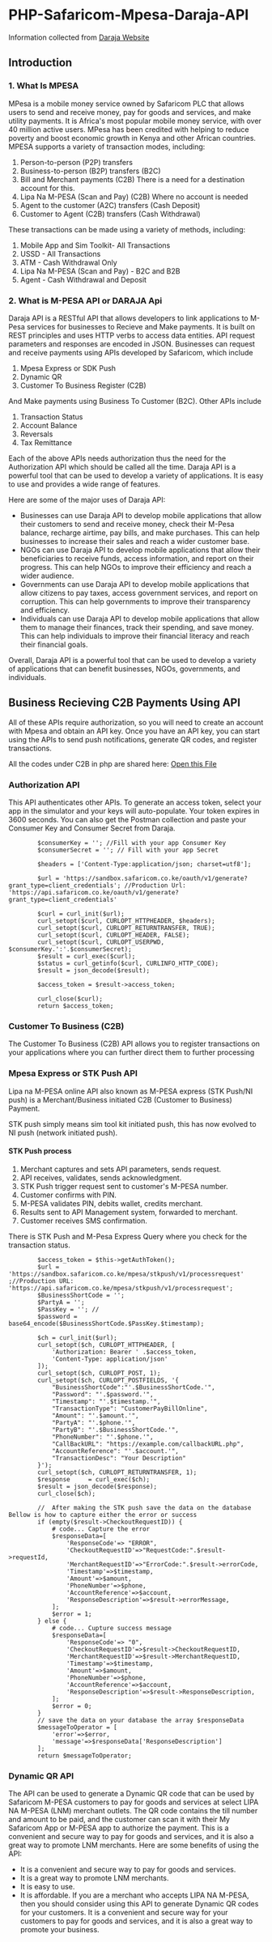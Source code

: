 # PHP-Safaricom-Mpesa-Daraja-API

Information collected from [Daraja Website](https://developer.safaricom.co.ke/)

## Introduction
### 1. What Is MPESA
MPesa is a mobile money service owned by Safaricom PLC that allows users to send and receive money, pay for goods and services, and make utility payments. It is Africa's most popular mobile money service, with over 40 million active users. MPesa has been credited with helping to reduce poverty and boost economic growth in Kenya and other African countries.
MPESA supports a variety of transaction modes, including:
1. Person-to-person (P2P) transfers
2. Business-to-person (B2P) transfers (B2C)
3. Bill and Merchant payments (C2B) There is a need for a destination account for this.
4. Lipa Na M-PESA (Scan and Pay) (C2B) Where no account is needed
5. Agent to the customer (A2C) transfers (Cash Deposit)
6. Customer to Agent (C2B) transfers (Cash Withdrawal)

These transactions can be made using a variety of methods, including:
1. Mobile App and Sim Toolkit- All Transactions
2. USSD - All Transactions
3. ATM - Cash Withdrawal Only 
4. Lipa Na M-PESA (Scan and Pay) - B2C and B2B
5. Agent - Cash Withdrawal and Deposit

### 2. What is M-PESA API or DARAJA Api
Daraja API is a RESTful API that allows developers to link applications to M-Pesa services for businesses to Recieve and Make payments. It is built on REST principles and uses HTTP verbs to access data entities. API request parameters and responses are encoded in JSON. Businesses can request and receive payments using APIs developed by Safaricom, which include 
1. Mpesa Express or SDK Push
2. Dynamic QR
3. Customer To Business Register (C2B)


And Make payments using Business To Customer (B2C). Other APIs include
1. Transaction Status
2. Account Balance
3. Reversals
4. Tax Remittance


Each of the above APIs needs authorization thus the need for the Authorization API which should be called all the time.
Daraja API is a powerful tool that can be used to develop a variety of applications. It is easy to use and provides a wide range of features.

Here are some of the major uses of Daraja API:
- Businesses can use Daraja API to develop mobile applications that allow their customers to send and receive money, check their M-Pesa balance, recharge airtime, pay bills, and make purchases. This can help businesses to increase their sales and reach a wider customer base.
- NGOs can use Daraja API to develop mobile applications that allow their beneficiaries to receive funds, access information, and report on their progress. This can help NGOs to improve their efficiency and reach a wider audience.
- Governments can use Daraja API to develop mobile applications that allow citizens to pay taxes, access government services, and report on corruption. This can help governments to improve their transparency and efficiency.
- Individuals can use Daraja API to develop mobile applications that allow them to manage their finances, track their spending, and save money. This can help individuals to improve their financial literacy and reach their financial goals.

Overall, Daraja API is a powerful tool that can be used to develop a variety of applications that can benefit businesses, NGOs, governments, and individuals.




## Business Recieving C2B Payments Using API
All of these APIs require authorization, so you will need to create an account with Mpesa and obtain an API key. Once you have an API key, you can start using the APIs to send push notifications, generate QR codes, and register transactions.

All the codes under C2B in php are shared here: [Open this File](C2B_APIs/mpesaC2BFunctions.php)  

### Authorization API
This API authenticates other APIs. To generate an access token, select your app in the simulator and your keys will auto-populate. Your token expires in 3600 seconds. You can also get the Postman collection and paste your Consumer Key and Consumer Secret from Daraja.
```
        $consumerKey = ''; //Fill with your app Consumer Key
		$consumerSecret = ''; // Fill with your app Secret

		$headers = ['Content-Type:application/json; charset=utf8'];

		$url = 'https://sandbox.safaricom.co.ke/oauth/v1/generate?grant_type=client_credentials'; //Production Url: 'https://api.safaricom.co.ke/oauth/v1/generate?grant_type=client_credentials'

    	$curl = curl_init($url);
		curl_setopt($curl, CURLOPT_HTTPHEADER, $headers);
		curl_setopt($curl, CURLOPT_RETURNTRANSFER, TRUE);
		curl_setopt($curl, CURLOPT_HEADER, FALSE);
		curl_setopt($curl, CURLOPT_USERPWD, $consumerKey.':'.$consumerSecret);
		$result = curl_exec($curl);
		$status = curl_getinfo($curl, CURLINFO_HTTP_CODE);
		$result = json_decode($result);

		$access_token = $result->access_token;
	
		curl_close($curl);
    	return $access_token;

```
 

### Customer To Business (C2B)
The Customer To Business (C2B) API allows you to register transactions on your applications where you can further direct them to further processing



### Mpesa Express or STK Push API
Lipa na M-PESA online API also known as M-PESA express (STK Push/NI push) is a Merchant/Business initiated C2B (Customer to Business) Payment.

STK push simply means sim tool kit initiated push, this has now evolved to NI push (network initiated push).

#### STK Push process
1. Merchant captures and sets API parameters, sends request.
2. API receives, validates, sends acknowledgment.
3. STK Push trigger request sent to customer's M-PESA number.
4. Customer confirms with PIN.
5. M-PESA validates PIN, debits wallet, credits merchant.
6. Results sent to API Management system, forwarded to merchant.
7. Customer receives SMS confirmation.

There is STK Push and M-Pesa Express Query where you check for the transaction status.

```
        $access_token = $this->getAuthToken();
		$url = 'https://sandbox.safaricom.co.ke/mpesa/stkpush/v1/processrequest' ;//Production URL: 'https://api.safaricom.co.ke/mpesa/stkpush/v1/processrequest';
		$BusinessShortCode = '';
		$PartyA = '';
		$PassKey = ''; //
		$password = base64_encode($BusinessShortCode.$PassKey.$timestamp);
		
		$ch = curl_init($url);
		curl_setopt($ch, CURLOPT_HTTPHEADER, [
    		'Authorization: Bearer ' .$access_token,
    		'Content-Type: application/json'
		]);
		curl_setopt($ch, CURLOPT_POST, 1);
		curl_setopt($ch, CURLOPT_POSTFIELDS, '{
    		"BusinessShortCode":"'.$BusinessShortCode.'",
    		"Password": "'.$password.'",
    		"Timestamp": "'.$timestamp.'",
    		"TransactionType": "CustomerPayBillOnline",
    		"Amount": "'.$amount.'",
    		"PartyA": "'.$phone.'",
    		"PartyB": "'.$BusinessShortCode.'",
    		"PhoneNumber": "'.$phone.'",
    		"CallBackURL": "https://example.com/callbackURL.php",
    		"AccountReference": "'.$account.'",
    		"TransactionDesc": "Your Description" 
  		}');
		curl_setopt($ch, CURLOPT_RETURNTRANSFER, 1);
		$response     = curl_exec($ch);
		$result = json_decode($response);
		curl_close($ch);

		//  After making the STK push save the data on the database Bellow is how to capture either the error or success
		if (empty($result->CheckoutRequestID)) {
			# code... Capture the error
			$responseData=[
				'ResponseCode'=> "ERROR",
				'CheckoutRequestID'=>"RequestCode:".$result->requestId,
				'MerchantRequestID'=>"ErrorCode:".$result->errorCode,
				'Timestamp'=>$timestamp,
				'Amount'=>$amount,
				'PhoneNumber'=>$phone,
				'AccountReference'=>$account,
				'ResponseDescription'=>$result->errorMessage,
			];
			$error = 1;
		} else {
			# code... Cupture success message
			$responseData=[
				'ResponseCode'=> "0",
				'CheckoutRequestID'=>$result->CheckoutRequestID,
				'MerchantRequestID'=>$result->MerchantRequestID,
				'Timestamp'=>$timestamp,
				'Amount'=>$amount,
				'PhoneNumber'=>$phone,
				'AccountReference'=>$account,
				'ResponseDescription'=>$result->ResponseDescription,
			];
			$error = 0;			
		}
		// save the data on your database the array $responseData
		$messageToOperator = [
			'error'=>$error,
			'message'=>$responseData['ResponseDescription']
		];
		return $messageToOperator;

```


### Dynamic QR API
The API can be used to generate a Dynamic QR code that can be used by Safaricom M-PESA customers to pay for goods and services at select LIPA NA M-PESA (LNM) merchant outlets. The QR code contains the till number and amount to be paid, and the customer can scan it with their My Safaricom App or M-PESA app to authorize the payment. This is a convenient and secure way to pay for goods and services, and it is also a great way to promote LNM merchants.
Here are some benefits of using the API:
- It is a convenient and secure way to pay for goods and services.
- It is a great way to promote LNM merchants.
- It is easy to use.
- It is affordable.
If you are a merchant who accepts LIPA NA M-PESA, then you should consider using this API to generate Dynamic QR codes for your customers. It is a convenient and secure way for your customers to pay for goods and services, and it is also a great way to promote your business.





